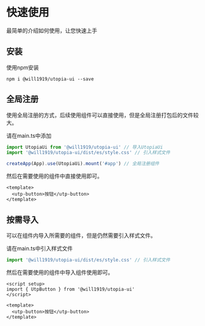 # 快速使用

最简单的介绍如何使用，让您快速上手

## 安装

使用npm安装

```
npm i @will1919/utopia-ui --save
```

## 全局注册

使用全局注册的方式，后续使用组件可以直接使用，但是全局注册打包后的文件较大。

请在main.ts中添加

```ts
import UtopiaUi from '@will1919/utopia-ui' // 导入UtopiaUi
import '@will1919/utopia-ui/dist/es/style.css' // 引入样式文件

createApp(App).use(UtopiaUi).mount('#app') // 全局注册组件
```

然后在需要使用的组件中直接使用即可。

```vue
<template>
  <utp-button>按钮</utp-button>
</template>
```

## 按需导入

可以在组件内导入所需要的组件，但是仍然需要引入样式文件。

请在main.ts中引入样式文件

```ts
import '@will1919/utopia-ui/dist/es/style.css' // 引入样式文件
```

然后在需要使用的组件中导入组件使用即可。

```vue
<script setup>
import { UtpButton } from '@will1919/utopia-ui'
</script>

<template>
  <utp-button>按钮</utp-button>
</template>
```
